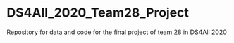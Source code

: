 # DS4All_2020_Team28_Project
Repository for data and code for the final project of team 28 in DS4All 2020
